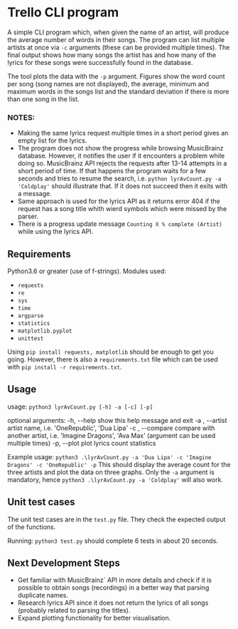# Trello CLI program

A simple CLI program which, when given the name of an artist, will produce the average
number of words in their songs. The program can list multiple artists at once via `-c` arguments (these can be provided multiple times). The final output shows how many songs the artist has and how many of the lyrics for these songs were successfully found in the database.

The tool plots the data with the `-p` argument. Figures show the word count per song (song names are not displayed), the average, minimum and maximum words in the songs list and the standard deviation if there is more than one song in the list. 

### NOTES:
- Making the same lyrics request multiple times in a short period gives an empty list for the lyrics.
- The program does not show the progress while browsing MusicBrainz database. However, it notifies the user if it encounters a problem while doing so. MusicBrainz API rejects the requests after 13-14 attempts in a short period of time. If that happens the program waits for a few seconds and tries to resume the search, i.e. `python lyrAvCount.py -a 'Coldplay'` should illustrate that. If it does not succeed then it exits with a message.
- Same approach is used for the lyrics API as it returns error 404 if the request has a song title whith wierd symbols which were missed by the parser.
- There is a progress update message `Counting X % complete (Artist)` while using the lyrics API.

## Requirements
Python3.6 or greater (use of f-strings). Modules used:
- `requests`
- `re`
- `sys`
- `time`
- `argparse`
- `statistics`
- `matplotlib.pyplot`
- `unittest`

Using `pip install requests, matplotlib` should be enough to get you going. However, there is also a `requirements.txt` file which can be used with `pip install -r requirements.txt`.  

## Usage
usage: `python3 lyrAvCount.py [-h] -a [-c] [-p]`

optional arguments:
  -h, --help       show this help message and exit
  -a , --artist    artist name, i.e. 'OneRepublic', 'Dua Lipa'
  -c , --compare   compare with another artist, i.e. 'Imagine Dragons', 'Ava Max' (argument can be used multiple times)
  -p, --plot       plot lyrics count statistics

Example usage: `python3 .\lyrAvCount.py -a 'Dua Lipa' -c 'Imagine Dragons' -c 'OneRepublic' -p`
This should display the average count for the three artists and plot the data on three graphs. Only the `-a` argument is mandatory, hence `python3 .\lyrAvCount.py -a 'Coldplay'` will also work.

## Unit test cases

The unit test cases are in the `test.py` file. They check the expected output of the functions.

Running: `python3 test.py` should complete 6 tests in about 20 seconds.

## Next Development Steps

- Get familiar with MusicBrainz` API in more details and check if it is possible to obtain songs (recordings) in a better way that parsing duplicate names.
- Research lyrics API since it does not return the lyrics of all songs (probably related to parsing the titles).
- Expand plotting functionality for better visualisation.
